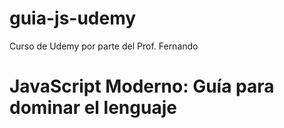 # guia-js-udemy
Curso de Udemy por parte del Prof. Fernando
# JavaScript Moderno: Guía para dominar el lenguaje
